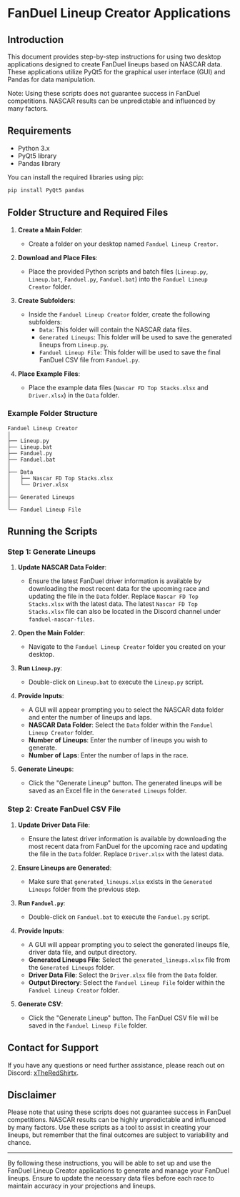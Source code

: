 # FanDuel Lineup Creator Applications

## Introduction

This document provides step-by-step instructions for using two desktop applications designed to create FanDuel lineups based on NASCAR data. These applications utilize PyQt5 for the graphical user interface (GUI) and Pandas for data manipulation.

Note: Using these scripts does not guarantee success in FanDuel competitions. NASCAR results can be unpredictable and influenced by many factors.

## Requirements

- Python 3.x
- PyQt5 library
- Pandas library

You can install the required libraries using pip:

```bash
pip install PyQt5 pandas
```

## Folder Structure and Required Files

1. **Create a Main Folder**:
   - Create a folder on your desktop named `Fanduel Lineup Creator`.

2. **Download and Place Files**:
   - Place the provided Python scripts and batch files (`Lineup.py`, `Lineup.bat`, `Fanduel.py`, `Fanduel.bat`) into the `Fanduel Lineup Creator` folder.

3. **Create Subfolders**:
   - Inside the `Fanduel Lineup Creator` folder, create the following subfolders:
     - `Data`: This folder will contain the NASCAR data files.
     - `Generated Lineups`: This folder will be used to save the generated lineups from `Lineup.py`.
     - `Fanduel Lineup File`: This folder will be used to save the final FanDuel CSV file from `Fanduel.py`.

4. **Place Example Files**:
   - Place the example data files (`Nascar FD Top Stacks.xlsx` and `Driver.xlsx`) in the `Data` folder.

### Example Folder Structure

```
Fanduel Lineup Creator
│
├── Lineup.py
├── Lineup.bat
├── Fanduel.py
├── Fanduel.bat
│
├── Data
│   ├── Nascar FD Top Stacks.xlsx
│   └── Driver.xlsx
│
├── Generated Lineups
│
└── Fanduel Lineup File
```

## Running the Scripts

### Step 1: Generate Lineups

1. **Update NASCAR Data Folder**:
   - Ensure the latest FanDuel driver information is available by downloading the most recent data for the upcoming race and updating the file in the `Data` folder. Replace `Nascar FD Top Stacks.xlsx` with the latest data. The latest `Nascar FD Top Stacks.xlsx` file can also be located in the Discord channel under `fanduel-nascar-files`.

2. **Open the Main Folder**:
   - Navigate to the `Fanduel Lineup Creator` folder you created on your desktop.

3. **Run `Lineup.py`**:
   - Double-click on `Lineup.bat` to execute the `Lineup.py` script.

4. **Provide Inputs**:
   - A GUI will appear prompting you to select the NASCAR data folder and enter the number of lineups and laps.
   - **NASCAR Data Folder**: Select the `Data` folder within the `Fanduel Lineup Creator` folder.
   - **Number of Lineups**: Enter the number of lineups you wish to generate.
   - **Number of Laps**: Enter the number of laps in the race.

5. **Generate Lineups**:
   - Click the "Generate Lineup" button. The generated lineups will be saved as an Excel file in the `Generated Lineups` folder.

### Step 2: Create FanDuel CSV File

1. **Update Driver Data File**:
   - Ensure the latest driver information is available by downloading the most recent data from FanDuel for the upcoming race and updating the file in the `Data` folder. Replace `Driver.xlsx` with the latest data.

2. **Ensure Lineups are Generated**:
   - Make sure that `generated_lineups.xlsx` exists in the `Generated Lineups` folder from the previous step.

3. **Run `Fanduel.py`**:
   - Double-click on `Fanduel.bat` to execute the `Fanduel.py` script.

4. **Provide Inputs**:
   - A GUI will appear prompting you to select the generated lineups file, driver data file, and output directory.
   - **Generated Lineups File**: Select the `generated_lineups.xlsx` file from the `Generated Lineups` folder.
   - **Driver Data File**: Select the `Driver.xlsx` file from the `Data` folder.
   - **Output Directory**: Select the `Fanduel Lineup File` folder within the `Fanduel Lineup Creator` folder.

5. **Generate CSV**:
   - Click the "Generate Lineup" button. The FanDuel CSV file will be saved in the `Fanduel Lineup File` folder.

## Contact for Support

If you have any questions or need further assistance, please reach out on Discord: [xTheRedShirtx](https://discord.gg/aGrKzeW).

## Disclaimer

Please note that using these scripts does not guarantee success in FanDuel competitions. NASCAR results can be highly unpredictable and influenced by many factors. Use these scripts as a tool to assist in creating your lineups, but remember that the final outcomes are subject to variability and chance.

---

By following these instructions, you will be able to set up and use the FanDuel Lineup Creator applications to generate and manage your FanDuel lineups. Ensure to update the necessary data files before each race to maintain accuracy in your projections and lineups.
